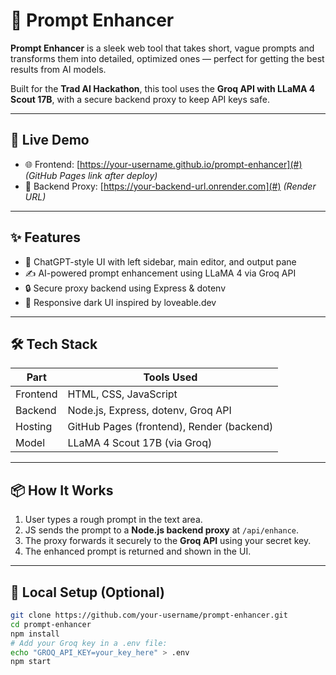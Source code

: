 # 🔮 Prompt Enhancer

**Prompt Enhancer** is a sleek web tool that takes short, vague prompts and transforms them into detailed, optimized ones — perfect for getting the best results from AI models.

Built for the **Trad AI Hackathon**, this tool uses the **Groq API with LLaMA 4 Scout 17B**, with a secure backend proxy to keep API keys safe.

---

## 🚀 Live Demo

- 🌐 Frontend: [https://your-username.github.io/prompt-enhancer](#) *(GitHub Pages link after deploy)*
- 🔐 Backend Proxy: [https://your-backend-url.onrender.com](#) *(Render URL)*

---

## ✨ Features

- 💬 ChatGPT-style UI with left sidebar, main editor, and output pane
- ✍️ AI-powered prompt enhancement using LLaMA 4 via Groq API
- 🔒 Secure proxy backend using Express & dotenv
- 🌈 Responsive dark UI inspired by loveable.dev

---

## 🛠 Tech Stack

| Part      | Tools Used                          |
|-----------|-------------------------------------|
| Frontend  | HTML, CSS, JavaScript               |
| Backend   | Node.js, Express, dotenv, Groq API  |
| Hosting   | GitHub Pages (frontend), Render (backend) |
| Model     | LLaMA 4 Scout 17B (via Groq)        |

---

## 📦 How It Works

1. User types a rough prompt in the text area.
2. JS sends the prompt to a **Node.js backend proxy** at `/api/enhance`.
3. The proxy forwards it securely to the **Groq API** using your secret key.
4. The enhanced prompt is returned and shown in the UI.

---

## 🧪 Local Setup (Optional)

```bash
git clone https://github.com/your-username/prompt-enhancer.git
cd prompt-enhancer
npm install
# Add your Groq key in a .env file:
echo "GROQ_API_KEY=your_key_here" > .env
npm start
